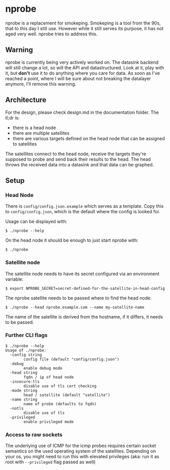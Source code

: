 # nprobe

nprobe is a replacement for smokeping. Smokeping is a tool from the 90s, that to this day I 
still use. However while it still serves its purpose, it has not aged very well.
nprobe tries to address this.

## Warning

nprobe is currently being very actively worked on. The datasink backend will still change a lot,
so will the API and datastructured. Look at it, play with it, but **don't** use it to do anything
where you care for data. As soon as I've reached a point, where I will be sure about not breaking
the datalayer anymore, I'll remove this warning.

## Architecture

For the design, please check design.md in the documentation folder. The tl;dr is:

* there is a head node
* there are multiple satellites
* there are various targets defined on the head node that can be assigned to satellites

The satellites connect to the head node, receive the targets they're supposed to probe and send
back their results to the head. The head throws the received data into a datasink and that data
can be graphed.

## Setup

### Head Node

There is ``config/config.json.example`` which serves as a template. Copy this 
to ``config/config.json``, which is the default where the config is looked for.

Usage can be displayed with:

```
$ ./nprobe --help
```

On the head node it should be enough to just start nprobe with:

```
$ ./nprobe
```

### Satellite node

The satellite node needs to have its secret configured via an environment variable:

```
$ export NPROBE_SECRET=secret-defined-for-the-satellite-in-head-config
```

The nprobe satellite needs to be passed where to find the head node:

```
$ ./nprobe --head nprobe.example.com --name my-satellite-name
```

The name of the satellite is derived from the hostname, if it differs, it needs to be passed.


### Further CLI flags

```
$ ./nprobe --help
Usage of ./nprobe:
  -config string
    	config file (default "config/config.json")
  -debug
    	enable debug mode
  -head string
    	fqdn / ip of head node
  -insecure-tls
    	disable use of tls cert checking
  -mode string
    	head / satellite (default "satellite")
  -name string
    	name of probe (defaults to fqdn)
  -notls
    	disable use of tls
  -privileged
    	enable privileged mode
```

### Access to raw sockets

The underlying use of ICMP for the icmp probes requires certain socket semantics on the 
used operating system of the satellites. Depending on your os, you might need to run this with
elevated privileges (aka: run it as root with `--privileged` flag passed as well)


